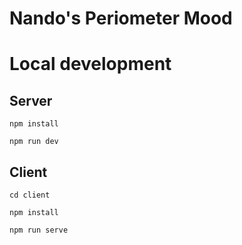 # Nando's Periometer Mood


# Local development

## Server

`npm install`

`npm run dev`

## Client

`cd client`

`npm install`

`npm run serve`